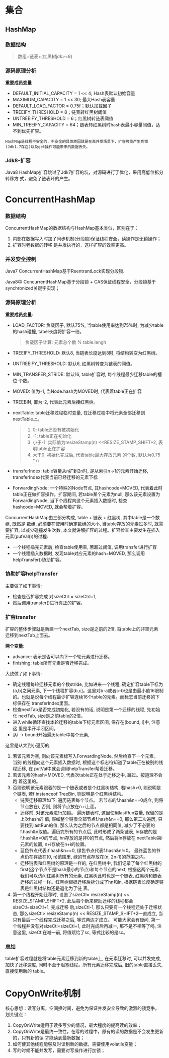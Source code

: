 # 集合
## HashMap
### 数据结构
> 数组+链表+(红黑树jdk>=8)

### 源码原理分析
**重要成员变量**
   - DEFAULT_INITIAL_CAPACITY = 1 << 4; Hash表默认初始容量 
   - MAXIMUM_CAPACITY = 1 << 30; 最大Hash表容量 
   - DEFAULT_LOAD_FACTOR = 0.75f；默认加载因子 
   - TREEIFY_THRESHOLD = 8；链表转红黑树阈值 
   - UNTREEIFY_THRESHOLD = 6；红黑树转链表阈值 
   - MIN_TREEIFY_CAPACITY = 64；链表转红黑树时hash表最小容量阈值，达不到优先扩容。

    HashMap是线程不安全的，不安全的具体原因就是在高并发场景下，扩容可能产生死锁 (Jdk1.7存在)以及get操作可能带来的数据丢失。

 ### Jdk8-扩容
 Java8 HashMap扩容跳过了Jdk7扩容的坑，对源码进行了优化，采用高低位拆分转移方 式，避免了链表环的产生。

# ConcurrentHashMap

### 数据结构
ConcurrentHashMap的数据结构与HashMap基本类似，区别在于：
   1. 内部在数据写入时加了同步机制(分段锁)保证线程安全，读操作是无锁操作；
   1. 扩容时老数据的转移 是并发执行的，这样扩容的效率更高。

### 并发安全控制
Java7 ConcurrentHashMap基于ReentrantLock实现分段锁.

Java8中 ConcurrentHashMap基于分段锁 + CAS保证线程安全，分段锁基于synchronized关键字实现；
### 源码原理分析
**重要成员变量**:

   - LOAD_FACTOR: 负载因子, 默认75%, 当table使用率达到75%时, 为减少table的hash碰撞, tabel长度将扩容一倍。

        >  负载因子计算: 元素总个数 % table.lengh 

   - TREEIFY_THRESHOLD: 默认8, 当链表长度达到8时, 将结构转变为红黑树。 

   - UNTREEIFY_THRESHOLD: 默认6, 红黑树转变为链表的阈值。 

   - MIN_TRANSFER_STRIDE: 默认16, table扩容时, 每个线程最少迁移table的槽位 个数。

   - MOVED: 值为-1, 当Node.hash为MOVED时, 代表着table正在扩容 

   - TREEBIN, 置为-2, 代表此元素后接红黑树。 

   - nextTable: table迁移过程临时变量, 在迁移过程中将元素全部迁移到nextTable上。
        > 1. 0: table还没有被初始化 
        > 1. -1: table正在初始化 
        > 1. 小于-1: 实际值为resizeStamp(n) <<RESIZE_STAMP_SHIFT+2, 表明table正在扩容 
        > 1. 大于0: 初始化完成后, 代表table最大存放元素 的个数, 默认为0.75 * n
        
   - transferIndex: table容量从n扩到2n时, 是从索引n->1的元素开始迁移, transferIndex代表当前已经迁移的元素下标 

   - ForwardingNode: 一个特殊的Node节点, 其hashcode=MOVED, 代表着此时 table正在做扩容操作。扩容期间, 若table某个元素为null, 那么该元素设置为 ForwardingNode, 当下个线程向这个元素插入数据时, 检查hashcode=MOVED, 就会帮着扩容。

ConcurrentHashMap由三部分构成, table + 链表 + 红黑树, 其中table是一个数组, 既然是 数组, 必须要在使用时确定数组的大小, 当table存放的元素过多时, 就需要扩容, 以减少碰撞发生次数, 本文就讲解扩容的过程。扩容检查主要发生在插入元素(putVal())的过程:
   - 一个线程插完元素后, 检查table使用率, 若超过阈值, 调用transfer进行扩容
   - 一个线程插入数据时, 发现table对应元素的hash=MOVED, 那么调用 helpTransfer()协助扩容。

### 协助扩容helpTransfer
主要做了如下事情:
   - 检查是否扩容完成 对sizeCtrl = sizeCtrl+1,
   - 然后调用transfer()进行真正的扩容。

### 扩容transfer
扩容的整体步骤就是新建一个nextTab, size是之前的2倍, 将table上的非空元素 迁移到nextTab上面去。

**两个变量**: 
   - advance: 表示是否可以向下一个轮元素进行迁移。 
   - finishing: table所有元素是否迁移完成。

大致做了如下事情: 
   - 确定线程每轮迁移元素的个数stride, 比如进来一个线程, 确定扩容table下标为 (a,b]之间元素, 下一个线程扩容(b,c]。这里对b-a或者c-b也是由最小值16限制的。也就是说每个线程最少扩容连续16个table的元素。而标志当前迁移的下标保存在 transferIndex里面。 
   - 检查nextTab是否完成初始化, 若没有的话, 说明是第一个迁移的线程, 先初始化 nextTab, size是之前table的2倍。 
   - 进入while循环查找本轮迁移的table下标元素区间, 保存在(bound, i]中, 注意这 里是半开半闭区间。 
   - 从i -> bound开始遍历table中每个元素, 

这里是从大到小遍历的:
   1. 若该元素为空, 则向该元素标写入ForwardingNode, 然后检查下一个元素。 当别 的线程向这个元素插入数据时, 根据这个标志符知道了table正在被别的线程迁移, 在 putVal中就会调用helpTransfer帮着迁移。
   1. 若该元素的hash=MOVED, 代表次table正在处于迁移之中, 跳过。按道理不会跑 着这里的。 
   1. 否则说明该元素跟着的是一个链表或者是个红黑树结构, 若hash>0, 则说明是个链表, 若f instanceof TreeBin, 则说明是个红黑树结构。
       - 链表迁移原理如下: 遍历链表每个节点。 若节点的f.hash&n==0成立, 则将节点放在i, 否则, 则将节点放在n+i上面。
       - 迁移前, 对该元素进行加锁。 遍历链表时, 这里使用lastRun变量, 保留的是上次hash的 值, 假如整个链表全部节点f.hash&n==0, 那么第二次遍历, 只要找到lastRun的值, 那么认为之后的节点都是相同值, 减少了不必要的f.hash&n取值。遍历完所有的节点后, 此时形成了两条链表, ln存放的是f.hash&n=0的节点, hn存放的是非0的节点, 然后将ln存放在 nextTable第i元素的位置, n+i存放在n+i的位置。
       - 蓝色节点代表:f.hash&n==0, 绿色节点代表f.hash&n!=0。 最终蓝色的节点仍在存放在(0, n)范围里, 绿的节点存放在(n, 2n-1)的范围之内。
       - 迁移链表和红黑树的原理是一样的, 在红黑树中, 我们记录了每个红黑树的 first(这个节点不是hash最小的节点)和每个节点的next, 根据这两个元素, 我们可以访问红黑树所有的元素, 红黑树此时也是一个链表, 红黑树和链表迁移的过程一样。红黑树根据迁移后拆分成了hn和ln, 根据链表长度确定链表是红黑树结构还是退化为了链 表。
   1. 第一个线程开始迁移时, 设置了sizeCtl= resizeStamp(n) << RESIZE_STAMP_SHIFT+2, 此后每个新来帮助迁移的线程都会sizeCtl=sizeCtl+1, 完成迁移 后,sizeCtl-1, 那么只要有一个线程还处于迁移状态, 那么sizeCtl> resizeStamp(n) << RESIZE_STAMP_SHIFT+2一直成立, 当只有最后一个线程完成迁移之后, 等式两边才成立。
      可能大家会有疑问, 第一个线程并没有对sizeCtl=sizeCtl+1, 此时完成后再减一, 那不是不相等了吗, 注意这里, sizeCtl在减一前, 将值赋给了sc, 等式比较的是sc。
 ### 总结
 table扩容过程就是将table元素迁移到新的table上, 在元素迁移时, 可以并发完成, 加快了迁移速度, 同时不至于阻塞线程。所有元素迁移完成后, 旧的table直接丢失, 直接使用新的 table。

 # CopyOnWrite机制
 核心思想：读写分离，空间换时间，避免为保证并发安全导致的激烈的锁竞争。    
 划关键点：
   1. CopyOnWrite适用于读多写少的情况，最大程度的提高读的效率； 
   1. CopyOnWrite是最终一致性，在写的过程中，原有的读的数据是不会发生更新的，只有新的读 才能读到最新数据； 
   1. 如何使其他线程能够及时读到新的数据，需要使用volatile变量； 
   1. 写的时候不能并发写，需要对写操作进行加锁； 
    

